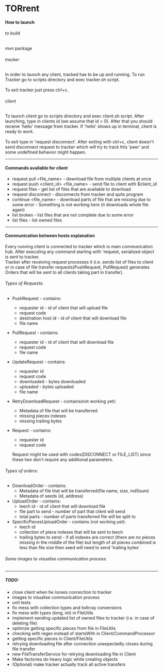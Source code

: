 TORrent
===
#### How to launch
###### to build
mvn package
###### tracker
In order to launch any client, tracked has to be up and running. 
To run Tracker go to scripts directory and exec tracker.sh script.</br><br>
To exit tracker just press ctrl+c.
###### client
To launch client go to scripts directory and exec client.sh script.
After launching, type in clients id (we assume that id > 0). After that you
should receive 'hello' message from tracker. If 'hello' shows up in terminal,
client is ready to work.</br>
<br>
To exit type in 'request disconnect'. After exiting with ctrl+c, client doesn't 
send disconnect request to tracker which will try to track this 'peer' and some 
undefined behavior might happen.
___
#### Commands available for client
* request pull <file_name> - download file from multiple clients at once
* request push <client_id> <file_name> - send file to client with $client_id
* request files - get list of files that are available to download
* request disconnect - disconnects from tracker and quits program
* continue <file_name> - download parts of file that are missing due to some error - 
Something is not working here (it downloads whole file again)
* list broken - list files that are not complete due to some error
* list files - list owned files
___
#### Communication between hosts explanation
Every running client is connected to tracker which is main communication hub.
After executing any command starting with 'request, serialized object is sent to tracker.
<br> Tracker after receiving request processes it (i.e. sends list of files to client or in case
of file transfer requests(PushRequest, PullRequest) generates Orders that will be sent
to all clients taking part in transfer).
###### Types of Requests:
* PushRequest - contains:
    * requester id - id of client that will upload file
    * request code
    * destination host id - id of client that will download file
    * file name
* PullRequest - contains:
    * requester id - id of client that will download file
    * request code
    * file name
* UpdateRequest - contains:
    * requester id
    * request code
    * downloaded - bytes downloaded
    * uploaded - bytes uploaded
    * file name
 * RetryDownloadRequest - contains(not working yet):
    * Metadata of file that will be transferred
    * missing pieces indexes
    * missing trailing bytes
 * Request - contains:
    * requester id
    * request code
    
    Request might be used with codes(DISCONNECT or FILE_LIST) 
    since these two don't require any additional parameters.
    
 ###### Types of orders:
 * DownloadOrder - contains:
    * Metadata of file that will be transferred(file name, size, md5sum)
    * Metadata of seeds (id, address) 
 * UploadOrder - contains:
    * leech id - id of client that will download file
    * file part to send - number of part that client will send
    * total parts - number of parts transferred file will be split to
 * SpecificPiecesUploadOrder - contains (not working yet):
    * leech id
    * collection of piece indexes that will be sent to leech
    * trailing bytes to send - if all indexes are correct (there are 
    no pieces missing in the middle of the file) but length of all pieces combined is less than file size
    then seed will need to send 'trailing bytes' 
    
  ###### Some images to visualise communication process:
   
___
##### TODO:
 * close client when he looses connection to tracker
 * images to visualise communication process
 * unit tests
 * fix mess with collection types and toArray conversions
 * fix mess with types (long, int) in FileUtils
 * implement sending updated list of owned files to tracker (i.e. in case of deleting file)
 * optimize getting specific pieces from file in FileUtils
 * checking with regex instead of startsWith in Client/CommandProcessor
 * getting specific pieces in Client/FileUtils
 * retrying downloading file after connection unexpectedly closes during file transfer
 * new FileTransferService for retrying downloading file in Client
 * Make factories do heavy logic while creating objects
 * (Optional) make tracker actually track all active transfers